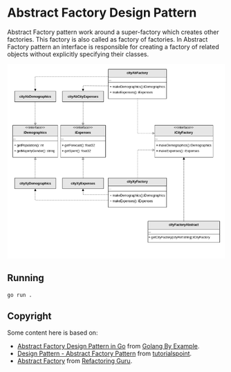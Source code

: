 # Abstract Factory Design Pattern
Abstract Factory pattern work around a super-factory which creates other factories. This factory is also called as factory of factories.
In Abstract Factory pattern an interface is responsible for creating a factory of related objects without explicitly specifying their classes.

![Alt text](https://raw.githubusercontent.com/marcelkohl/go-design-patterns/main/AbstractFactory/sample.png)

## Running
```
go run .
```

## Copyright
Some content here is based on:

- [Abstract Factory Design Pattern in Go](https://golangbyexample.com/abstract-factory-design-pattern-go/) from [Golang By Example](https://golangbyexample.com).
- [Design Pattern - Abstract Factory Pattern](https://www.tutorialspoint.com/design_pattern/abstract_factory_pattern.htm) from [tutorialspoint](https://www.tutorialspoint.com).
- [Abstract Factory](https://refactoring.guru/design-patterns/abstract-factory) from [Refactoring Guru](https://refactoring.guru).
